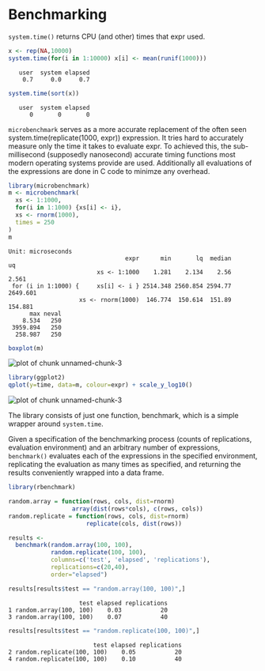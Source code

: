 


Benchmarking
========================================================

`system.time()` returns CPU (and other) times that expr used.


```r
x <- rep(NA,10000)
system.time(for(i in 1:10000) x[i] <- mean(runif(1000)))  
```

```
   user  system elapsed 
    0.7     0.0     0.7 
```

```r
system.time(sort(x))  
```

```
   user  system elapsed 
      0       0       0 
```


`microbenchmark` serves as a more accurate replacement of the often seen system.time(replicate(1000, expr)) expression. It tries hard to accurately measure only the time it takes to evaluate expr. To achieved this, the sub-millisecond (supposedly nanosecond) accurate timing functions most modern operating systems provide are used. Additionally all evaluations of the expressions are done in C code to minimze any overhead.


```r
library(microbenchmark)
m <- microbenchmark(
  xs <- 1:1000,
  for(i in 1:1000) {xs[i] <- i},
  xs <- rnorm(1000),
  times = 250
)
m
```

```
Unit: microseconds
                                 expr      min       lq  median       uq
                         xs <- 1:1000    1.281    2.134    2.56    2.561
 for (i in 1:1000) {     xs[i] <- i } 2514.348 2560.854 2594.77 2649.601
                    xs <- rnorm(1000)  146.774  150.614  151.89  154.881
      max neval
    8.534   250
 3959.894   250
  258.987   250
```

```r
boxplot(m)
```

![plot of chunk unnamed-chunk-3](figure/unnamed-chunk-31.png) 

```r
library(ggplot2) 
qplot(y=time, data=m, colour=expr) + scale_y_log10()
```

![plot of chunk unnamed-chunk-3](figure/unnamed-chunk-32.png) 


The library consists of just one function, benchmark, which is a simple wrapper around `system.time`.

Given a specification of the benchmarking process (counts of replications, evaluation environment) and an arbitrary number of expressions, `benchmark()` evaluates each of the expressions in the specified environment, replicating the evaluation as many times as specified, and returning the results conveniently wrapped into a data frame.


```r
library(rbenchmark)

random.array = function(rows, cols, dist=rnorm) 
                  array(dist(rows*cols), c(rows, cols))
random.replicate = function(rows, cols, dist=rnorm)
                      replicate(cols, dist(rows))

results <- 
  benchmark(random.array(100, 100),
            random.replicate(100, 100),
            columns=c('test', 'elapsed', 'replications'),
            replications=c(20,40),
            order="elapsed")

results[results$test == "random.array(100, 100)",]
```

```
                    test elapsed replications
1 random.array(100, 100)    0.03           20
3 random.array(100, 100)    0.07           40
```

```r
results[results$test == "random.replicate(100, 100)",]
```

```
                        test elapsed replications
2 random.replicate(100, 100)    0.05           20
4 random.replicate(100, 100)    0.10           40
```

